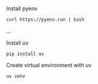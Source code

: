 # 

Install pyenv
```bash
curl https://pyenv.run | bash
```

...

Install uv
```
pip install uv
```

Create virtual environment with uv
```bash  
uv venv
```

